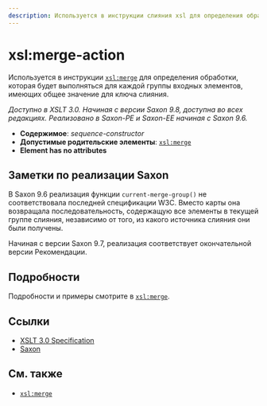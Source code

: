 ```yaml
---
description: Используется в инструкции слияния xsl для определения обработки, которая будет выполняться для каждой группы входных элементов, имеющих общее значение для ключа слияния.
---
```


# xsl:merge-action

Используется в инструкции [`xsl:merge`](xsl-merge.md) для определения обработки, которая будет выполняться для каждой группы входных элементов, имеющих общее значение для ключа слияния.

_Доступно в XSLT 3.0. Начиная с версии Saxon 9.8, доступна во всех редакциях. Реализовано в Saxon-PE и Saxon-EE начиная с Saxon 9.6._

-   **Содержимое**: _sequence-constructor_
-   **Допустимые родительские элементы**: [`xsl:merge`](xsl-merge.md)
-   **Element has no attributes**

## Заметки по реализации Saxon

В Saxon 9.6 реализация функции `current-merge-group()` не соответствовала последней спецификации W3C. Вместо карты она возвращала последовательность, содержащую все элементы в текущей группе слияния, независимо от того, из какого источника слияния они были получены.

Начиная с версии Saxon 9.7, реализация соответствует окончательной версии Рекомендации.

## Подробности

Подробности и примеры смотрите в [`xsl:merge`](xsl-merge.md).

## Ссылки

-   [XSLT 3.0 Specification](http://www.w3.org/TR/xslt-30/#element-merge-action)
-   [Saxon](https://www.saxonica.com/html/documentation/xsl-elements/merge-action.html)

## См. также

-   [`xsl:merge`](xsl-merge.md)
